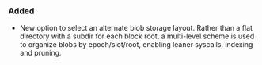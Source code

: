 ### Added
- New option to select an alternate blob storage layout. Rather than a flat directory with a subdir for each block root, a multi-level scheme is used to organize blobs by epoch/slot/root, enabling leaner syscalls, indexing and pruning.

